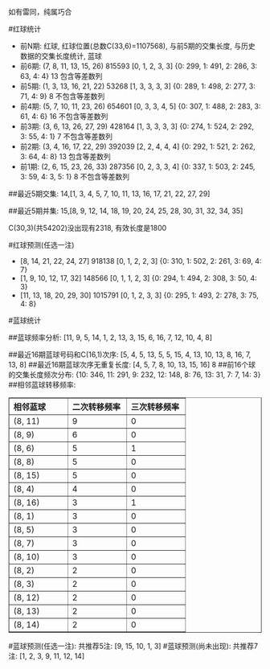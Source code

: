 <!-- 
.. title: 双色球2011017期(2011-02-15)数据分析报告
.. slug: slott-2011017-2011-02-15-report
.. date: 2011-02-16 08:00:00 UTC+08:00
.. tags: Lottery
.. link: 
.. description: 
.. type: text
-->

如有雷同，纯属巧合

<!-- TEASER_END-->

#红球统计

- 前N期: 红球, 红球位置(总数C(33,6)=1107568), 与前5期的交集长度, 与历史数据的交集长度统计, 蓝球
- 前6期: (7, 8, 11, 13, 15, 26) 815593 [0, 1, 2, 3, 3] {0: 299, 1: 491, 2: 286, 3: 63, 4: 4} 13 包含等差数列
- 前5期: (1, 3, 13, 16, 21, 22) 53268 [1, 3, 3, 3, 3] {0: 289, 1: 498, 2: 277, 3: 71, 4: 9} 8 不包含等差数列
- 前4期: (5, 7, 10, 11, 23, 26) 654601 [0, 3, 3, 4, 5] {0: 307, 1: 488, 2: 283, 3: 61, 4: 6} 16 不包含等差数列
- 前3期: (3, 6, 13, 26, 27, 29) 428164 [1, 3, 3, 3, 3] {0: 274, 1: 524, 2: 292, 3: 55, 4: 1} 7 不包含等差数列
- 前2期: (3, 4, 16, 17, 22, 29) 392039 [2, 2, 4, 4, 4] {0: 292, 1: 521, 2: 262, 3: 64, 4: 8} 13 包含等差数列
- 前1期: (2, 6, 15, 23, 26, 33) 287356 [0, 2, 3, 3, 4] {0: 337, 1: 503, 2: 245, 3: 59, 4: 3, 5: 1} 8 不包含等差数列

##最近5期交集:
14,[1, 3, 4, 5, 7, 10, 11, 13, 16, 17, 21, 22, 27, 29]

##最近5期并集:
15,[8, 9, 12, 14, 18, 19, 20, 24, 25, 28, 30, 31, 32, 34, 35]

C(30,3)(共54202)没出现有2318, 
有效长度是1800

#红球预测(任选一注)

- [8, 14, 21, 22, 24, 27] 918138 [0, 1, 2, 2, 3] {0: 310, 1: 502, 2: 261, 3: 69, 4: 7}
- [1, 9, 10, 12, 17, 32] 148566 [0, 1, 1, 2, 3] {0: 294, 1: 494, 2: 308, 3: 50, 4: 3}
- [11, 13, 18, 20, 29, 30] 1015791 [0, 1, 2, 3, 3] {0: 295, 1: 493, 2: 278, 3: 75, 4: 8}

#蓝球统计

##蓝球频率分析:
[11, 9, 5, 14, 1, 2, 13, 3, 15, 6, 16, 7, 12, 10, 4, 8]

##最近16期蓝球号码和C(16,1)次序:
[5, 4, 5, 13, 5, 5, 15, 4, 13, 10, 13, 8, 16, 7, 13, 8]
##最近16期蓝球次序无重复长度:
[4, 5, 7, 8, 10, 13, 15, 16] 8
##前16个球的交集长度频次分布:
{10: 346, 11: 291, 9: 232, 12: 148, 8: 76, 13: 31, 7: 7, 14: 3}
##相邻蓝球转移频率:
<table border="1" class="table table-striped dataframe">
  <thead>
    <tr style="text-align: left;">
      <th style="min-width: 100px;">相邻蓝球</th>
      <th style="min-width: 100px;">二次转移频率</th>
      <th style="min-width: 100px;">三次转移频率</th>
    </tr>
  </thead>
  <tbody>
    <tr>
      <td> (8, 11)</td>
      <td> 9</td>
      <td> 0</td>
    </tr>
    <tr>
      <td>  (8, 9)</td>
      <td> 6</td>
      <td> 0</td>
    </tr>
    <tr>
      <td>  (8, 6)</td>
      <td> 5</td>
      <td> 1</td>
    </tr>
    <tr>
      <td>  (8, 8)</td>
      <td> 5</td>
      <td> 0</td>
    </tr>
    <tr>
      <td> (8, 15)</td>
      <td> 5</td>
      <td> 0</td>
    </tr>
    <tr>
      <td>  (8, 4)</td>
      <td> 4</td>
      <td> 0</td>
    </tr>
    <tr>
      <td> (8, 16)</td>
      <td> 3</td>
      <td> 1</td>
    </tr>
    <tr>
      <td>  (8, 1)</td>
      <td> 3</td>
      <td> 0</td>
    </tr>
    <tr>
      <td>  (8, 5)</td>
      <td> 3</td>
      <td> 0</td>
    </tr>
    <tr>
      <td>  (8, 7)</td>
      <td> 3</td>
      <td> 0</td>
    </tr>
    <tr>
      <td> (8, 10)</td>
      <td> 3</td>
      <td> 0</td>
    </tr>
    <tr>
      <td>  (8, 2)</td>
      <td> 2</td>
      <td> 0</td>
    </tr>
    <tr>
      <td>  (8, 3)</td>
      <td> 2</td>
      <td> 0</td>
    </tr>
    <tr>
      <td> (8, 12)</td>
      <td> 2</td>
      <td> 0</td>
    </tr>
    <tr>
      <td> (8, 13)</td>
      <td> 2</td>
      <td> 0</td>
    </tr>
    <tr>
      <td> (8, 14)</td>
      <td> 2</td>
      <td> 0</td>
    </tr>
  </tbody>
</table>
#蓝球预测(任选一注):
共推荐5注: [9, 15, 10, 1, 3]
#蓝球预测(尚未出现):
共推荐7注: [1, 2, 3, 9, 11, 12, 14]

